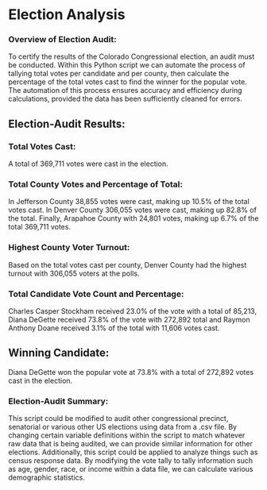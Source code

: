 # Election Analysis

### Overview of Election Audit:
To certify the results of the Colorado Congressional election, an audit must be conducted. Within this Python script we can automate the process of tallying total votes per candidate and per county, then calculate the percentage of the total votes cast to find the winner for the popular vote. The automation of this process ensures accuracy and efficiency during calculations, provided the data has been sufficiently cleaned for errors.

## Election-Audit Results:

  ### Total Votes Cast:
  A total of 369,711 votes were cast in the election.
  ### Total County Votes and Percentage of Total:
  In Jefferson County 38,855 votes were cast, making up 10.5% of the total votes cast.
  In Denver County 306,055 votes were cast, making up 82.8% of the total.
  Finally, Arapahoe County with 24,801 votes, making up 6.7% of the total 369,711 votes.
  
  ### Highest County Voter Turnout:
  Based on the total votes cast per county, Denver County had the highest turnout with 306,055 voters at the polls.
  ### Total Candidate Vote Count and Percentage:
  Charles Casper Stockham received 23.0% of the vote with a total of 85,213, Diana DeGette received 73.8% of the vote with 272,892 total and Raymon Anthony Doane received 3.1% of the total with 11,606 votes cast. 
  ## Winning Candidate:
  Diana DeGette won the popular vote at 73.8% with a total of 272,892 votes cast in the election.

### Election-Audit Summary: 

This script could be modified to audit other congressional precinct, senatorial or various other US elections using data from a .csv file. By changing certain variable definitions within the script to match whatever raw data that is being audited, we can provide similar information for other elections. Additionally, this script could be applied to analyze things such as census response data. By modifying the vote tally to tally information such as age, gender, race, or income within a data file, we can calculate various demographic statistics.
